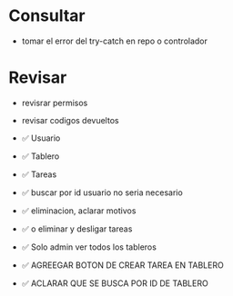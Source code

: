 # Consultar

* tomar el error del try-catch en repo o controlador


# Revisar
* revisrar permisos
* revisar codigos devueltos

* ✅ Usuario
* ✅ Tablero
* ✅ Tareas

* ✅ buscar por id usuario no seria necesario
* ✅ eliminacion, aclarar motivos
* ✅ o eliminar y desligar tareas

* ✅ Solo admin ver todos los tableros
* ✅ AGREEGAR BOTON DE CREAR TAREA EN TABLERO

* ✅ ACLARAR QUE SE BUSCA POR ID DE TABLERO